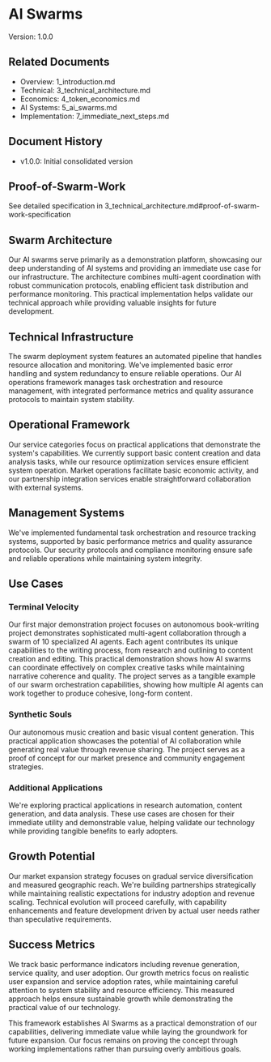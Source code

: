 # AI Swarms
Version: 1.0.0

## Related Documents
- Overview: 1_introduction.md
- Technical: 3_technical_architecture.md
- Economics: 4_token_economics.md
- AI Systems: 5_ai_swarms.md
- Implementation: 7_immediate_next_steps.md

## Document History
- v1.0.0: Initial consolidated version

## Proof-of-Swarm-Work
See detailed specification in 3_technical_architecture.md#proof-of-swarm-work-specification

## Swarm Architecture
Our AI swarms serve primarily as a demonstration platform, showcasing our deep understanding of AI systems and providing an immediate use case for our infrastructure. The architecture combines multi-agent coordination with robust communication protocols, enabling efficient task distribution and performance monitoring. This practical implementation helps validate our technical approach while providing valuable insights for future development.

## Technical Infrastructure
The swarm deployment system features an automated pipeline that handles resource allocation and monitoring. We've implemented basic error handling and system redundancy to ensure reliable operations. Our AI operations framework manages task orchestration and resource management, with integrated performance metrics and quality assurance protocols to maintain system stability.

## Operational Framework
Our service categories focus on practical applications that demonstrate the system's capabilities. We currently support basic content creation and data analysis tasks, while our resource optimization services ensure efficient system operation. Market operations facilitate basic economic activity, and our partnership integration services enable straightforward collaboration with external systems.

## Management Systems
We've implemented fundamental task orchestration and resource tracking systems, supported by basic performance metrics and quality assurance protocols. Our security protocols and compliance monitoring ensure safe and reliable operations while maintaining system integrity.

## Use Cases

### Terminal Velocity
Our first major demonstration project focuses on  autonomous book-writing project demonstrates sophisticated multi-agent collaboration through a swarm of 10 specialized AI agents. Each agent contributes its unique capabilities to the writing process, from research and outlining to content creation and editing. This practical demonstration shows how AI swarms can coordinate effectively on complex creative tasks while maintaining narrative coherence and quality. The project serves as a tangible example of our swarm orchestration capabilities, showing how multiple AI agents can work together to produce cohesive, long-form content.

### Synthetic Souls
Our autonomous music creation and basic visual content generation. This practical application showcases the potential of AI collaboration while generating real value through revenue sharing. The project serves as a proof of concept for our market presence and community engagement strategies.

### Additional Applications
We're exploring practical applications in research automation, content generation, and data analysis. These use cases are chosen for their immediate utility and demonstrable value, helping validate our technology while providing tangible benefits to early adopters.

## Growth Potential
Our market expansion strategy focuses on gradual service diversification and measured geographic reach. We're building partnerships strategically while maintaining realistic expectations for industry adoption and revenue scaling. Technical evolution will proceed carefully, with capability enhancements and feature development driven by actual user needs rather than speculative requirements.

## Success Metrics
We track basic performance indicators including revenue generation, service quality, and user adoption. Our growth metrics focus on realistic user expansion and service adoption rates, while maintaining careful attention to system stability and resource efficiency. This measured approach helps ensure sustainable growth while demonstrating the practical value of our technology.

This framework establishes AI Swarms as a practical demonstration of our capabilities, delivering immediate value while laying the groundwork for future expansion. Our focus remains on proving the concept through working implementations rather than pursuing overly ambitious goals.
